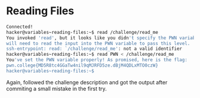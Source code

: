 # Reading Files
```bash
Connected!
hacker@variables~reading-files:~$ read /challenge/read_me
You invoked 'read', but it looks like you didn't specify the PWN variable! You
will need to read the input into the PWN variable to pass this level.
ssh-entrypoint: read: `/challenge/read_me': not a valid identifier
hacker@variables~reading-files:~$ read PWN < /challenge/read_me
You've set the PWN variable properly! As promised, here is the flag:
pwn.college{MD5R8tc4GGaTw4nil9qMJRFD5ze.dBjM4QDLxMTO0czW}
hacker@variables~reading-files:~$
```
Again, followed the challenge description and got the output after commiting a small mistake in the first try.
